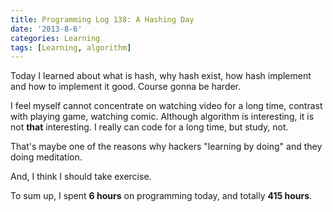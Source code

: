 ```yaml
---
title: Programming Log 138: A Hashing Day
date: '2013-8-6'
categories: Learning
tags: [Learning, algorithm]
---
```


Today I learned about what is hash, why hash exist, how hash implement and how to implement it good. Course gonna be harder.

I feel myself cannot concentrate on watching video for a long time, contrast with playing game, watching comic. Although algorithm is interesting, it is not **that** interesting. I really can code for a long time, but study, not.

That's maybe one of the reasons why hackers "learning by doing" and they doing meditation.

And, I think I should take exercise.

To sum up, I spent **6 hours** on programming today, and totally **415 hours**. 
